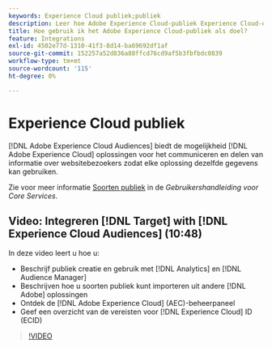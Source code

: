 ```yaml
---
keywords: Experience Cloud publiek;publiek
description: Leer hoe Adobe Experience Cloud-publiek Experience Cloud-oplossingen informatie over websitebezoekers laat communiceren en delen met andere Adobe-oplossingen.
title: Hoe gebruik ik het Adobe Experience Cloud-publiek als doel?
feature: Integrations
exl-id: 4502e77d-1310-41f3-8d14-ba69692df1af
source-git-commit: 152257a52d836a88ffcd76cd9af5b3fbfbdc0839
workflow-type: tm+mt
source-wordcount: '115'
ht-degree: 0%

---
```


# Experience Cloud publiek

[!DNL Adobe Experience Cloud Audiences] biedt de mogelijkheid [!DNL Adobe Experience Cloud] oplossingen voor het communiceren en delen van informatie over websitebezoekers zodat elke oplossing dezelfde gegevens kan gebruiken.

Zie voor meer informatie [Soorten publiek](https://experienceleague.adobe.com/docs/core-services/interface/audiences/audience-library.html) in de *Gebruikershandleiding voor Core Services*.

## Video: Integreren [!DNL Target] with [!DNL Experience Cloud Audiences] (10:48)

In deze video leert u hoe u:

* Beschrijf publiek creatie en gebruik met [!DNL Analytics] en [!DNL Audience Manager]
* Beschrijven hoe u soorten publiek kunt importeren uit andere [!DNL Adobe] oplossingen
* Ontdek de [!DNL Adobe Experience Cloud] (AEC)-beheerpaneel
* Geef een overzicht van de vereisten voor [!DNL Experience Cloud] ID (ECID)

>[!VIDEO](https://video.tv.adobe.com/v/35152)
